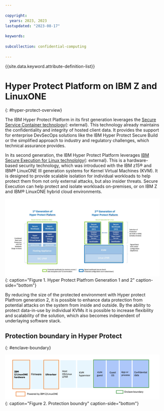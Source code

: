 ```yaml
---

copyright:
  years: 2023, 2023
lastupdated: "2023-08-17"

keywords: 

subcollection: confidential-computing

---
```


{{site.data.keyword.attribute-definition-list}}

# Hyper Protect Platform on IBM Z and LinuxONE
{: #hyper-protect-overview}


The IBM Hyper Protect Platform in its first generation leverages the [Secure Service Container technology](https://www.ibm.com/downloads/cas/V8XERDQO){: external}. This technology already maintains the confidentiality and integrity of hosted client data. It provides the support for enterprise DevSecOps solutions like the IBM Hyper Protect Secure Build or the simplified approach to industry and regulatory challenges, which technical assurance provides.

In its second generation, the IBM Hyper Protect Platform leverages [IBM Secure Execution for Linux technololgy](https://www.ibm.com/docs/en/linux-on-systems?topic=virtualization-introducing-secure-execution-linux){: external}. This is a hardware-based security technology, which was introduced with the IBM z15® and IBM® LinuxONE III generation systems for Kernel Virtual Machines (KVM). It is designed to provide scalable isolation for individual workloads to help protect them from not only external attacks, but also insider threats. Secure Execution can help protect and isolate workloads on-premises, or on IBM Z and IBM® LinuxONE hybrid cloud environments.

![Hyper Protect Platfrom Generation 1 and 2](../images/hps_gen1_2.png){: caption="Figure 1. Hyper Protect Platfrom Generation 1 and 2" caption-side="bottom"}

 By reducing the size of the protected environment with Hyper protect Platfrom generation 2, it is possible to enhance data protection from potential attacks on the system from inside and outside. By the ability to protect data-in-use by individual KVMs it is possible to increase flexibility and scalability of the solution, which also becomes independent of underlaying software stack.


## Protection boundary in Hyper Protect
{: #enclave-boundary}


![Protection boundary](../images/hyper-protect-boundary.png){: caption="Figure 2. Protection boundry" caption-side="bottom"}
